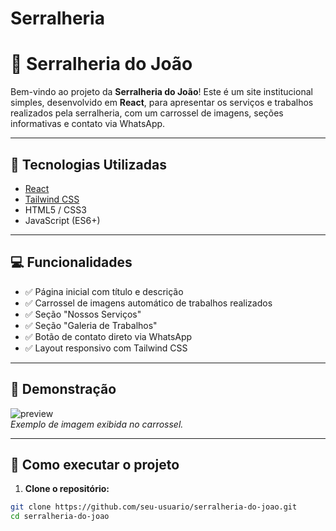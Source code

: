 # Serralheria
# 🔩 Serralheria do João

Bem-vindo ao projeto da **Serralheria do João**! Este é um site institucional simples, desenvolvido em **React**, para apresentar os serviços e trabalhos realizados pela serralheria, com um carrossel de imagens, seções informativas e contato via WhatsApp.

---

## 🚀 Tecnologias Utilizadas

- [React](https://reactjs.org/)
- [Tailwind CSS](https://tailwindcss.com/)
- HTML5 / CSS3
- JavaScript (ES6+)

---

## 💻 Funcionalidades

- ✅ Página inicial com título e descrição
- ✅ Carrossel de imagens automático de trabalhos realizados
- ✅ Seção "Nossos Serviços"
- ✅ Seção "Galeria de Trabalhos"
- ✅ Botão de contato direto via WhatsApp
- ✅ Layout responsivo com Tailwind CSS

---

## 📸 Demonstração

![preview](https://images.unsplash.com/photo-1506744038136-46273834b3fb)  
*Exemplo de imagem exibida no carrossel.*

---

## 📂 Como executar o projeto

1. **Clone o repositório:**

```bash
git clone https://github.com/seu-usuario/serralheria-do-joao.git
cd serralheria-do-joao
